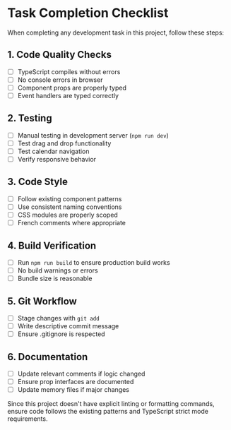 # Task Completion Checklist

When completing any development task in this project, follow these steps:

## 1. Code Quality Checks
- [ ] TypeScript compiles without errors
- [ ] No console errors in browser
- [ ] Component props are properly typed
- [ ] Event handlers are typed correctly

## 2. Testing
- [ ] Manual testing in development server (`npm run dev`)
- [ ] Test drag and drop functionality
- [ ] Test calendar navigation
- [ ] Verify responsive behavior

## 3. Code Style
- [ ] Follow existing component patterns
- [ ] Use consistent naming conventions
- [ ] CSS modules are properly scoped
- [ ] French comments where appropriate

## 4. Build Verification
- [ ] Run `npm run build` to ensure production build works
- [ ] No build warnings or errors
- [ ] Bundle size is reasonable

## 5. Git Workflow
- [ ] Stage changes with `git add`
- [ ] Write descriptive commit message
- [ ] Ensure .gitignore is respected

## 6. Documentation
- [ ] Update relevant comments if logic changed
- [ ] Ensure prop interfaces are documented
- [ ] Update memory files if major changes

Since this project doesn't have explicit linting or formatting commands, ensure code follows the existing patterns and TypeScript strict mode requirements.